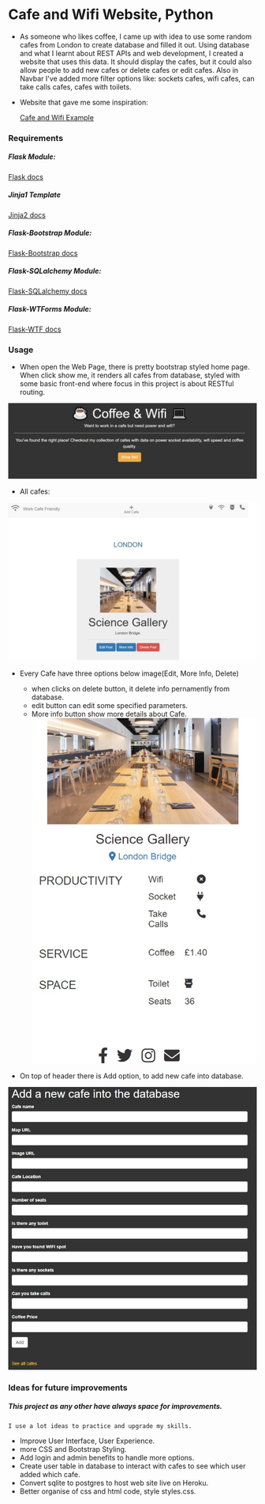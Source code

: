 # Cafe and Wifi Website, Python

* As someone who likes coffee, I came up with idea to use some random cafes from London to create database and filled
    it out. Using database and what I learnt about REST APIs and web development, I created a website that 
    uses this data. It should display the cafes, but it could also allow people to add new cafes or delete cafes or
    edit cafes. Also in Navbar I've added more filter options like: sockets cafes, wifi cafes, can take calls cafes, 
    cafes with toilets.

* Website that gave me some inspiration:

  [Cafe and Wifi Example](https://laptopfriendly.co/london)


### Requirements

##### Flask Module:

[Flask docs](https://flask.palletsprojects.com/en/2.2.x/)

##### Jinja1 Template
[Jinja2 docs](https://jinja.palletsprojects.com/en/3.1.x/)

##### Flask-Bootstrap Module:

[Flask-Bootstrap docs](https://bootstrap-flask.readthedocs.io/en/stable/)

##### Flask-SQLalchemy Module:

[Flask-SQLalchemy docs](https://flask-sqlalchemy.palletsprojects.com/en/latest/)

##### Flask-WTForms Module:

[Flask-WTF docs](https://flask-wtf.readthedocs.io/en/1.0.x/)

### Usage

* When open the Web Page, there is pretty bootstrap styled home page. When click show me, it renders all cafes
    from database, styled with some basic front-end where focus in this project is about RESTful routing.
  
![Home Page](img/home.jpg)

* All cafes:

![Cafes Page](img/cafes.jpg)

* Every Cafe have three options below image(Edit, More Info, Delete)
    * when clicks on delete button, it delete info pernamently from database.
    * edit button can edit some specified parameters.
    * More info button show more details about Cafe.
    ![Info Page](img/info.jpg)
      
* On top of header there is Add option, to add new cafe into database.

![Add Page](img/add.jpg)
    
### Ideas for future improvements

##### This project as any other have always space for improvements.
    I use a lot ideas to practice and upgrade my skills.
    
* Improve User Interface, User Experience.
* more CSS and Bootstrap Styling.
* Add login and admin benefits to handle more options.
* Create user table in database to interact with cafes to see which user added which cafe.
* Convert sqlite to postgres to host web site live on Heroku.
* Better organise of css and html code, style styles.css.
